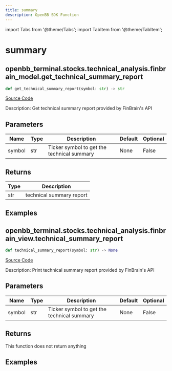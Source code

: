 ```yaml
---
title: summary
description: OpenBB SDK Function
---
```


import Tabs from '@theme/Tabs';
import TabItem from '@theme/TabItem';

# summary

<Tabs>
<TabItem value="model" label="Model" default>

## openbb_terminal.stocks.technical_analysis.finbrain_model.get_technical_summary_report

```python title='openbb_terminal/stocks/technical_analysis/finbrain_model.py'
def get_technical_summary_report(symbol: str) -> str
```
[Source Code](https://github.com/OpenBB-finance/OpenBBTerminal/tree/main/openbb_terminal/stocks/technical_analysis/finbrain_model.py#L15)

Description: Get technical summary report provided by FinBrain's API

## Parameters

| Name | Type | Description | Default | Optional |
| ---- | ---- | ----------- | ------- | -------- |
| symbol | str | Ticker symbol to get the technical summary | None | False |

## Returns

| Type | Description |
| ---- | ----------- |
| str | technical summary report |

## Examples



</TabItem>
<TabItem value="view" label="View">

## openbb_terminal.stocks.technical_analysis.finbrain_view.technical_summary_report

```python title='openbb_terminal/stocks/technical_analysis/finbrain_view.py'
def technical_summary_report(symbol: str) -> None
```
[Source Code](https://github.com/OpenBB-finance/OpenBBTerminal/tree/main/openbb_terminal/stocks/technical_analysis/finbrain_view.py#L14)

Description: Print technical summary report provided by FinBrain's API

## Parameters

| Name | Type | Description | Default | Optional |
| ---- | ---- | ----------- | ------- | -------- |
| symbol | str | Ticker symbol to get the technical summary | None | False |

## Returns

This function does not return anything

## Examples



</TabItem>
</Tabs>